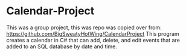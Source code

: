 # Calendar-Project
This was a group project, this was repo was copied over from: https://github.com/BigSweatyHotWing/CalendarProject
This program creates a calendar in C# that can add, delete, and edit events that are added to an SQL database by date and time.
